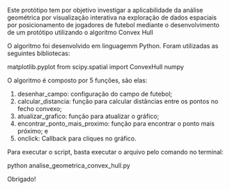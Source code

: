 Este protótipo tem por objetivo investigar a aplicabilidade da análise geométrica por visualização interativa na exploração de dados espaciais por posicionamento de jogadores de futebol mediante o desenvolvimento de um protótipo utilizando o algoritmo Convex Hull

O algoritmo foi desenvolvido em linguagemm Python.
Foram utilizadas as seguintes bibliotecas:

matplotlib.pyplot
from scipy.spatial import ConvexHull
numpy

O algoritmo é composto por 5 funções, são elas:

1. desenhar_campo: configuração do campo de futebol;
2. calcular_distancia: função para calcular distâncias entre os pontos no fecho convexo;
3. atualizar_grafico: função para atualizar o gráfico;
4. encontrar_ponto_mais_proximo: função para encontrar o ponto mais próximo; e
5. onclick: Callback para cliques no gráfico.

Para executar o script, basta executar o arquivo pelo comando no terminal:

python analise_geometrica_convex_hull.py

Obrigado!
